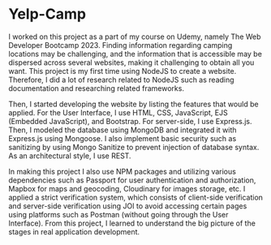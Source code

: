 # Yelp-Camp
I worked on this project as a part of my course on Udemy, namely The Web Developer Bootcamp 2023. Finding information regarding camping locations may be challenging, and the information 
that is accessible may be dispersed across several websites, making it challenging to obtain all you want. This project is my first time using NodeJS to create a website. Therefore, I did a lot of 
research related to NodeJS such as reading documentation and researching related frameworks. 

Then, I started developing the website by listing the features that would be applied. For the User 
Interface, I use HTML, CSS, JavaScript, EJS (Embedded JavaScript), and Bootstrap. For server-side, I use Express.js. Then, I modeled the database using MongoDB and integrated it with 
Express.js using Mongoose. I also implement basic security such as sanitizing by using Mongo Sanitize to prevent injection of database syntax. As an architectural style, I use REST. 

In making this 
project I also use NPM packages and utilizing various dependencies such as Passport for user authentication and authorization, Mapbox for maps and geocoding, Cloudinary for images storage, 
etc. I applied a strict verification system, which consists of client-side verification and server-side verification using JOI to avoid accessing certain pages using platforms such as Postman (without 
going through the User Interface). From this project, I learned to understand the big picture of the stages in real application development.
